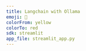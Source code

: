```yaml
---
title: Langchain with Ollama
emoji: 🤖
colorFrom: yellow
colorTo: red
sdk: streamlit
app_file: streamlit_app.py
---
```

